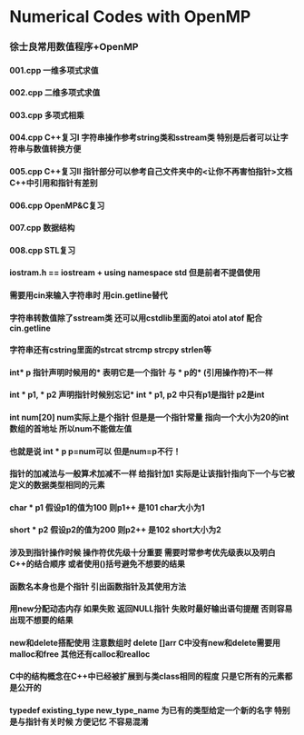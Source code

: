 # Numerical Codes with OpenMP
### 徐士良常用数值程序+OpenMP<br>


#### 001.cpp 一维多项式求值
#### 002.cpp 二维多项式求值
#### 003.cpp 多项式相乘
#### 004.cpp C++复习I 字符串操作参考string类和sstream类 特别是后者可以让字符串与数值转换方便
#### 005.cpp C++复习II 指针部分可以参考自己文件夹中的<让你不再害怕指针>文档 C++中引用和指针有差别
#### 006.cpp OpenMP&C复习
#### 007.cpp 数据结构
#### 008.cpp STL复习

#### iostram.h == iostream + using namespace std 但是前者不提倡使用
#### 需要用cin来输入字符串时 用cin.getline替代
#### 字符串转数值除了sstream类 还可以用cstdlib里面的atoi atol atof 配合cin.getline
#### 字符串还有cstring里面的strcat strcmp strcpy strlen等
#### int* p 指针声明时候用的* 表明它是一个指针 与 * p的* (引用操作符)不一样
#### int * p1, * p2 声明指针时候别忘记* int * p1, p2 中只有p1是指针 p2是int
#### int num[20] num实际上是个指针 但是是一个指针常量 指向一个大小为20的int数组的首地址 所以num不能做左值
#### 也就是说 int * p  p=num可以 但是num=p不行！
#### 指针的加减法与一般算术加减不一样 给指针加1 实际是让该指针指向下一个与它被定义的数据类型相同的元素
#### char * p1 假设p1的值为100 则p1++ 是101 char大小为1
#### short * p2 假设p2的值为200 则p2++ 是102 short大小为2
#### 涉及到指针操作时候 操作符优先级十分重要 需要时常参考优先级表以及明白C++的结合顺序 或者使用()括号避免不想要的结果
#### 函数名本身也是个指针 引出函数指针及其使用方法
#### 用new分配动态内存 如果失败 返回NULL指针 失败时最好输出语句提醒  否则容易出现不想要的结果
#### new和delete搭配使用 注意数组时 delete []arr C中没有new和delete需要用 malloc和free 其他还有calloc和realloc
#### C中的结构概念在C++中已经被扩展到与类class相同的程度 只是它所有的元素都是公开的
#### typedef  existing_type new_type_name 为已有的类型给定一个新的名字 特别是与指针有关时候 方便记忆 不容易混淆
